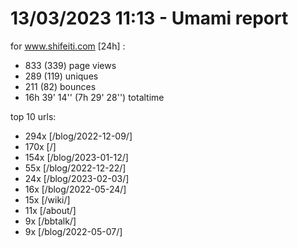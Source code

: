 # 13/03/2023 11:13 - Umami report
for www.shifeiti.com [24h] :

 - 833 (339) page views
 - 289 (119) uniques
 - 211 (82) bounces
 - 16h 39' 14'' (7h 29' 28'') totaltime


top 10 urls:
 - 294x [/blog/2022-12-09/]
 - 170x [/]
 - 154x [/blog/2023-01-12/]
 - 55x [/blog/2022-12-22/]
 - 24x [/blog/2023-02-03/]
 - 16x [/blog/2022-05-24/]
 - 15x [/wiki/]
 - 11x [/about/]
 - 9x [/bbtalk/]
 - 9x [/blog/2022-05-07/]


